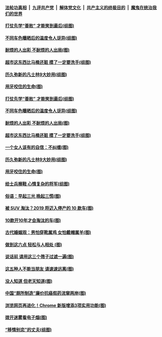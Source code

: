 ####  [法轮功真相](../../../../basic/blob/master/README.md?t=09211352) &nbsp;|&nbsp; [九评共产党](../../../../9ping.md/blob/master/README.md?t=09211352) &nbsp;|&nbsp; [解体党文化](../../../../jtdwh.md/blob/master/README.md?t=09211352)  &nbsp;|&nbsp; [共产主义的终极目的](../../../../gczydzjmd.md/blob/master/README.md?t=09211352) &nbsp;|&nbsp; [魔鬼在统治我们的世界](../../../../mgztzwmdsj.md/blob/master/README.md?t=09211352) 

#### [打仗先学“善败” 才能笑到最后(组图)](../pages/p8/906981.md?t=09211352) 

#### [不同车色曝晒后的温度令人讶异(组图)](../pages/p8/907988.md?t=09211352) 

#### [耐烦的人出彩 不耐烦的人出局(图)](../pages/p8/904622.md?t=09211352) 

#### [超市这东西比马桶还脏 摸了一定要洗手(组图)](../pages/p8/907951.md?t=09211352) 

#### [历久弥新的凡士林9大妙用(组图)](../pages/p8/907957.md?t=09211352) 

#### [用牙咬住的生命(图)](../pages/p8/907669.md?t=09211352) 

#### [打仗先学“善败” 才能笑到最后(组图)](../pages/p8/906981.md?t=09211352) 

#### [不同车色曝晒后的温度令人讶异(组图)](../pages/p8/907988.md?t=09211352) 

#### [耐烦的人出彩 不耐烦的人出局(图)](../pages/p8/904622.md?t=09211352) 

#### [超市这东西比马桶还脏 摸了一定要洗手(组图)](../pages/p8/907951.md?t=09211352) 

#### [一个女人该有的自信：不纠缠(图)](../pages/p8/906931.md?t=09211352) 

#### [历久弥新的凡士林9大妙用(组图)](../pages/p8/907957.md?t=09211352) 

#### [用牙咬住的生命(图)](../pages/p8/907669.md?t=09211352) 

#### [给士兵擦鞋 心情复杂的将军(组图)](../pages/p8/907145.md?t=09211352) 

#### [俗语：早起三光 晚起三慌(图)](../pages/p8/907839.md?t=09211352) 

#### [被 SUV 淘汰？2019 将迈入停产的 10 款车(图)](../pages/p8/907740.md?t=09211352) 

#### [10款开10年才会淘汰的车(图)](../pages/p8/907835.md?t=09211352) 

#### [古代婚姻观：男怕穿靴属鸡 女怕戴帽属羊(图)](../pages/p8/907815.md?t=09211352) 

#### [做到这六点 轻松与人相处 (图)](../pages/p8/907429.md?t=09211352) 

#### [说话前 请用这三个筛子过滤一遍(图)](../pages/p8/906928.md?t=09211352) 

#### [这五种人不能当朋友 请速速远离(图)](../pages/p8/907726.md?t=09211352) 

#### [没人知道 但老天知道(图)](../pages/p8/907731.md?t=09211352) 

#### [中国“厕所制造”廉价抗癌假药流窜两岸(图)](../pages/p8/907723.md?t=09211352) 

#### [浏览网页再进化！Chrome 新版增添3项实用功能(图)](../pages/p8/907714.md?t=09211352) 

#### [拨开迷雾看电子烟(图)](../pages/p8/907427.md?t=09211352) 

#### [“移情别恋”的丈夫(组图)](../pages/p8/907644.md?t=09211352) 

